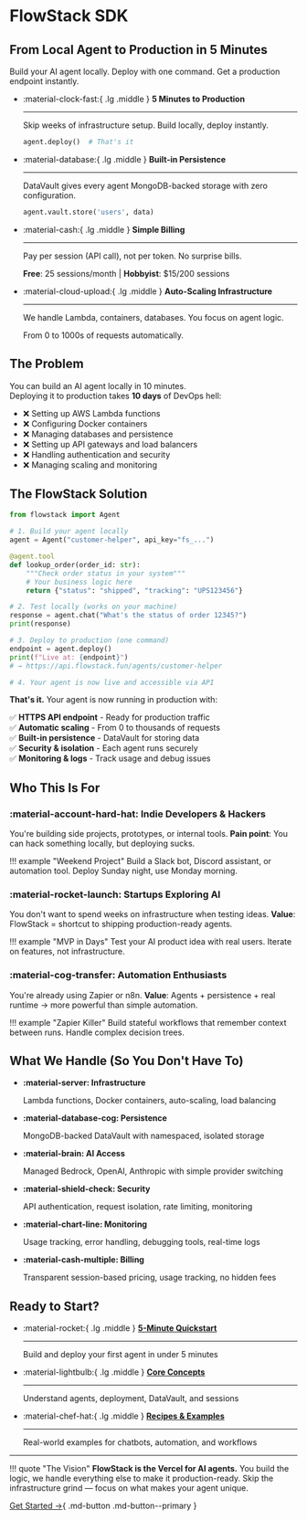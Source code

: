 # FlowStack SDK

## From Local Agent to Production in 5 Minutes

Build your AI agent locally. Deploy with one command. Get a production endpoint instantly.

<div class="grid cards" markdown>

-   :material-clock-fast:{ .lg .middle } **5 Minutes to Production**

    ---

    Skip weeks of infrastructure setup. Build locally, deploy instantly.

    ```python
    agent.deploy()  # That's it
    ```

-   :material-database:{ .lg .middle } **Built-in Persistence**

    ---

    DataVault gives every agent MongoDB-backed storage with zero configuration.

    ```python
    agent.vault.store('users', data)
    ```

-   :material-cash:{ .lg .middle } **Simple Billing**

    ---

    Pay per session (API call), not per token. No surprise bills.

    **Free**: 25 sessions/month | **Hobbyist**: $15/200 sessions

-   :material-cloud-upload:{ .lg .middle } **Auto-Scaling Infrastructure**

    ---

    We handle Lambda, containers, databases. You focus on agent logic.

    From 0 to 1000s of requests automatically.

</div>

## The Problem

You can build an AI agent locally in 10 minutes.  
Deploying it to production takes **10 days** of DevOps hell:

- ❌ Setting up AWS Lambda functions
- ❌ Configuring Docker containers
- ❌ Managing databases and persistence
- ❌ Setting up API gateways and load balancers
- ❌ Handling authentication and security
- ❌ Managing scaling and monitoring

## The FlowStack Solution

```python
from flowstack import Agent

# 1. Build your agent locally
agent = Agent("customer-helper", api_key="fs_...")

@agent.tool
def lookup_order(order_id: str):
    """Check order status in your system"""
    # Your business logic here
    return {"status": "shipped", "tracking": "UPS123456"}

# 2. Test locally (works on your machine)
response = agent.chat("What's the status of order 12345?")
print(response)

# 3. Deploy to production (one command)
endpoint = agent.deploy()
print(f"Live at: {endpoint}")
# → https://api.flowstack.fun/agents/customer-helper

# 4. Your agent is now live and accessible via API
```

**That's it.** Your agent is now running in production with:

✅ **HTTPS API endpoint** - Ready for production traffic  
✅ **Automatic scaling** - From 0 to thousands of requests  
✅ **Built-in persistence** - DataVault for storing data  
✅ **Security & isolation** - Each agent runs securely  
✅ **Monitoring & logs** - Track usage and debug issues  

## Who This Is For

### :material-account-hard-hat: Indie Developers & Hackers
You're building side projects, prototypes, or internal tools. **Pain point**: You can hack something locally, but deploying sucks.

!!! example "Weekend Project"
    Build a Slack bot, Discord assistant, or automation tool. Deploy Sunday night, use Monday morning.

### :material-rocket-launch: Startups Exploring AI
You don't want to spend weeks on infrastructure when testing ideas. **Value**: FlowStack = shortcut to shipping production-ready agents.

!!! example "MVP in Days"
    Test your AI product idea with real users. Iterate on features, not infrastructure.

### :material-cog-transfer: Automation Enthusiasts
You're already using Zapier or n8n. **Value**: Agents + persistence + real runtime → more powerful than simple automation.

!!! example "Zapier Killer"
    Build stateful workflows that remember context between runs. Handle complex decision trees.

## What We Handle (So You Don't Have To)

<div class="grid cards" markdown>

-   **:material-server: Infrastructure**
    
    Lambda functions, Docker containers, auto-scaling, load balancing

-   **:material-database-cog: Persistence**
    
    MongoDB-backed DataVault with namespaced, isolated storage

-   **:material-brain: AI Access**
    
    Managed Bedrock, OpenAI, Anthropic with simple provider switching

-   **:material-shield-check: Security**
    
    API authentication, request isolation, rate limiting, monitoring

-   **:material-chart-line: Monitoring**
    
    Usage tracking, error handling, debugging tools, real-time logs

-   **:material-cash-multiple: Billing**
    
    Transparent session-based pricing, usage tracking, no hidden fees

</div>

## Ready to Start?

<div class="grid cards" markdown>

-   :material-rocket:{ .lg .middle } **[5-Minute Quickstart](quickstart.md)**

    ---

    Build and deploy your first agent in under 5 minutes

-   :material-lightbulb:{ .lg .middle } **[Core Concepts](concepts.md)**

    ---

    Understand agents, deployment, DataVault, and sessions

-   :material-chef-hat:{ .lg .middle } **[Recipes & Examples](recipes/chatbot.md)**

    ---

    Real-world examples for chatbots, automation, and workflows

</div>

---

!!! quote "The Vision"
    **FlowStack is the Vercel for AI agents.** You build the logic, we handle everything else to make it production-ready. Skip the infrastructure grind — focus on what makes your agent unique.

[Get Started →](quickstart.md){ .md-button .md-button--primary }
